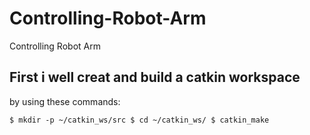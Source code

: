 # Controlling-Robot-Arm
Controlling Robot Arm
## First i well creat and build a catkin workspace
by using these commands:
```
$ mkdir -p ~/catkin_ws/src $ cd ~/catkin_ws/ $ catkin_make
```

 
